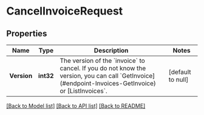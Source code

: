 # CancelInvoiceRequest

## Properties
Name | Type | Description | Notes
------------ | ------------- | ------------- | -------------
**Version** | **int32** | The version of the &#x60;invoice&#x60; to cancel. If you do not know the version, you can call  &#x60;GetInvoice](#endpoint-Invoices-GetInvoice) or [ListInvoices&#x60;. | [default to null]

[[Back to Model list]](../README.md#documentation-for-models) [[Back to API list]](../README.md#documentation-for-api-endpoints) [[Back to README]](../README.md)

